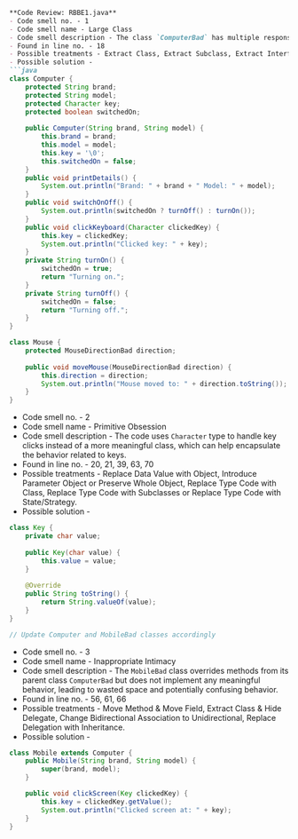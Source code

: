 ```markdown
**Code Review: RBBE1.java**
- Code smell no. - 1
- Code smell name - Large Class
- Code smell description - The class `ComputerBad` has multiple responsibilities with a lot of properties (brand, model, key, mouseDirection, switchedOn) and methods, which can make it harder to manage and understand.
- Found in line no. - 18
- Possible treatments - Extract Class, Extract Subclass, Extract Interface, Duplicate Observed Data.
- Possible solution - 
```java
class Computer {
    protected String brand;
    protected String model;
    protected Character key;
    protected boolean switchedOn;
    
    public Computer(String brand, String model) {
        this.brand = brand;
        this.model = model;
        this.key = '\0';
        this.switchedOn = false;
    }
    public void printDetails() {
        System.out.println("Brand: " + brand + " Model: " + model);
    }
    public void switchOnOff() {
        System.out.println(switchedOn ? turnOff() : turnOn());
    }
    public void clickKeyboard(Character clickedKey) {
        this.key = clickedKey;
        System.out.println("Clicked key: " + key);
    }
    private String turnOn() {
        switchedOn = true;
        return "Turning on.";
    }
    private String turnOff() {
        switchedOn = false;
        return "Turning off.";
    }
}

class Mouse {
    protected MouseDirectionBad direction;
    
    public void moveMouse(MouseDirectionBad direction) {
        this.direction = direction;
        System.out.println("Mouse moved to: " + direction.toString());
    }
}
```

- Code smell no. - 2
- Code smell name - Primitive Obsession
- Code smell description - The code uses `Character` type to handle key clicks instead of a more meaningful class, which can help encapsulate the behavior related to keys.
- Found in line no. - 20, 21, 39, 63, 70
- Possible treatments - Replace Data Value with Object, Introduce Parameter Object or Preserve Whole Object, Replace Type Code with Class, Replace Type Code with Subclasses or Replace Type Code with State/Strategy.
- Possible solution - 
```java
class Key {
    private char value;
    
    public Key(char value) {
        this.value = value;
    }
    
    @Override
    public String toString() {
        return String.valueOf(value);
    }
}

// Update Computer and MobileBad classes accordingly
```

- Code smell no. - 3
- Code smell name - Inappropriate Intimacy
- Code smell description - The `MobileBad` class overrides methods from its parent class `ComputerBad` but does not implement any meaningful behavior, leading to wasted space and potentially confusing behavior.
- Found in line no. - 56, 61, 66
- Possible treatments - Move Method & Move Field, Extract Class & Hide Delegate, Change Bidirectional Association to Unidirectional, Replace Delegation with Inheritance.
- Possible solution - 
```java
class Mobile extends Computer {
    public Mobile(String brand, String model) {
        super(brand, model);
    }

    public void clickScreen(Key clickedKey) {
        this.key = clickedKey.getValue();
        System.out.println("Clicked screen at: " + key);
    }
}
```
```